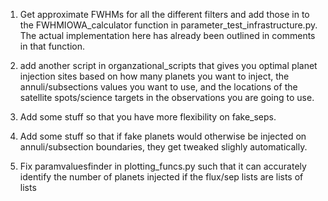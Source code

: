 1. Get approximate FWHMs for all the different filters
and add those in to the FWHMIOWA_calculator function
in parameter_test_infrastructure.py. The actual
implementation here has already been outlined in comments
in that function.

2. add another script in organzational_scripts that gives
you optimal planet injection sites based on how many planets
you want to inject, the annuli/subsections values you want to
use, and the locations of the satellite spots/science targets
in the observations you are going to use.

3. Add some stuff so that you have more flexibility on
fake_seps.

4. Add some stuff so that if fake planets would otherwise
be injected on annuli/subsection boundaries, they get
tweaked slighly automatically.

5. Fix paramvaluesfinder in plotting_funcs.py such that it
can accurately identify the number of planets injected if
the flux/sep lists are lists of lists